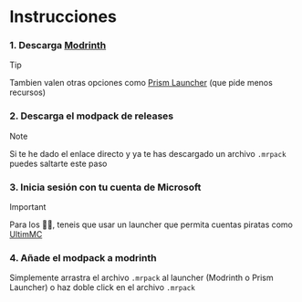 # Instrucciones

### 1. Descarga [Modrinth](https://modrinth.com/app)

> [!TIP]
> Tambien valen otras opciones como [Prism Launcher](https://prismlauncher.org/) (que pide menos recursos)

### 2. Descarga el modpack de releases
> [!NOTE]
> Si te he dado el enlace directo y ya te has descargado un archivo `.mrpack` puedes saltarte este paso

<!-- Adjuntar dos capturas -->

### 3. Inicia sesión con tu cuenta de Microsoft

> [!IMPORTANT]
> Para los 🏴‍☠️, teneis que usar un launcher que permita cuentas piratas como [UltimMC](https://github.com/UltimMC/Launcher)

### 4. Añade el modpack a modrinth

Simplemente arrastra el archivo `.mrpack` al launcher (Modrinth o Prism Launcher) o haz doble click en el archivo `.mrpack`

<!-- Adjuntar captura -->
